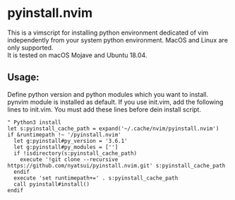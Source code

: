 # pyinstall.nvim

This is a vimscript for installing python environment dedicated of vim independently from your system python environment.
MacOS and Linux are only supported.  
It is tested on macOS Mojave and Ubuntu 18.04.

## Usage:

Define python version and python modules which you want to install.
pynvim module is installed as default.
If you use init.vim, add the following lines to init.vim.
You must add these lines before dein install script.

    " Python3 install
    let s:pyinstall_cache_path = expand('~/.cache/nvim/pyinstall.nvim')
    if &runtimepath !~ '/pyinstall.nvim'
      let g:pyinstall#py_version = '3.6.1'
      let g:pyinstall#py_modules = ['']
      if !isdirectory(s:pyinstall_cache_path)
        execute '!git clone --recursive https://github.com/nyatsui/pyinstall.nvim.git' s:pyinstall_cache_path
      endif
      execute 'set runtimepath+=' . s:pyinstall_cache_path
      call pyinstall#install()
    endif

